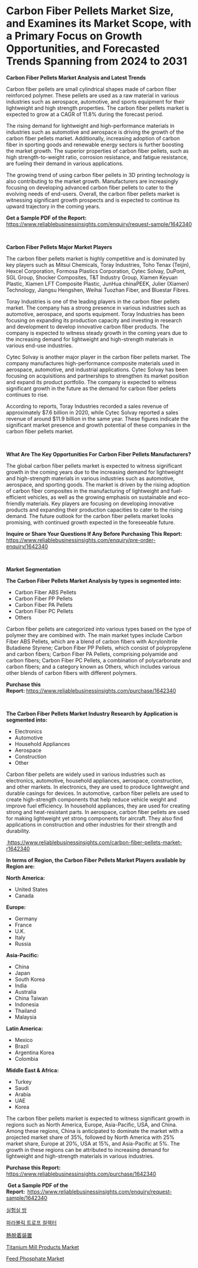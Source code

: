 <p><h1>Carbon Fiber Pellets Market Size, and Examines its Market Scope, with a Primary Focus on Growth Opportunities, and Forecasted Trends Spanning from 2024 to 2031</h1></p><p><strong>Carbon Fiber Pellets Market Analysis and Latest Trends</strong></p>
<p><p>Carbon fiber pellets are small cylindrical shapes made of carbon fiber reinforced polymer. These pellets are used as a raw material in various industries such as aerospace, automotive, and sports equipment for their lightweight and high strength properties. The carbon fiber pellets market is expected to grow at a CAGR of 11.8% during the forecast period.</p><p>The rising demand for lightweight and high-performance materials in industries such as automotive and aerospace is driving the growth of the carbon fiber pellets market. Additionally, increasing adoption of carbon fiber in sporting goods and renewable energy sectors is further boosting the market growth. The superior properties of carbon fiber pellets, such as high strength-to-weight ratio, corrosion resistance, and fatigue resistance, are fueling their demand in various applications.</p><p>The growing trend of using carbon fiber pellets in 3D printing technology is also contributing to the market growth. Manufacturers are increasingly focusing on developing advanced carbon fiber pellets to cater to the evolving needs of end-users. Overall, the carbon fiber pellets market is witnessing significant growth prospects and is expected to continue its upward trajectory in the coming years.</p></p>
<p><strong>Get a Sample PDF of the Report:&nbsp;</strong> <a href="https://www.reliablebusinessinsights.com/enquiry/request-sample/1642340">https://www.reliablebusinessinsights.com/enquiry/request-sample/1642340</a></p>
<p>&nbsp;</p>
<p><strong>Carbon Fiber Pellets Major Market Players</strong></p>
<p><p>The carbon fiber pellets market is highly competitive and is dominated by key players such as Mitsui Chemicals, Toray Industries, Toho Tenax (Teijin), Hexcel Corporation, Formosa Plastics Corporation, Cytec Solvay, DuPont, SGL Group, Shocker Composites, T&T Industry Group, Xiamen Keyuan Plastic, Xiamen LFT Composite Plastic, JunHua chinaPEEK, Julier (Xiamen) Technology, Jiangsu Hengshen, Weihai Tuozhan Fiber, and Bluestar Fibres.</p><p>Toray Industries is one of the leading players in the carbon fiber pellets market. The company has a strong presence in various industries such as automotive, aerospace, and sports equipment. Toray Industries has been focusing on expanding its production capacity and investing in research and development to develop innovative carbon fiber products. The company is expected to witness steady growth in the coming years due to the increasing demand for lightweight and high-strength materials in various end-use industries.</p><p>Cytec Solvay is another major player in the carbon fiber pellets market. The company manufactures high-performance composite materials used in aerospace, automotive, and industrial applications. Cytec Solvay has been focusing on acquisitions and partnerships to strengthen its market position and expand its product portfolio. The company is expected to witness significant growth in the future as the demand for carbon fiber pellets continues to rise.</p><p>According to reports, Toray Industries recorded a sales revenue of approximately $7.6 billion in 2020, while Cytec Solvay reported a sales revenue of around $11.9 billion in the same year. These figures indicate the significant market presence and growth potential of these companies in the carbon fiber pellets market.</p></p>
<p>&nbsp;</p>
<p><strong>What Are The Key Opportunities For Carbon Fiber Pellets Manufacturers?</strong></p>
<p><p>The global carbon fiber pellets market is expected to witness significant growth in the coming years due to the increasing demand for lightweight and high-strength materials in various industries such as automotive, aerospace, and sporting goods. The market is driven by the rising adoption of carbon fiber composites in the manufacturing of lightweight and fuel-efficient vehicles, as well as the growing emphasis on sustainable and eco-friendly materials. Key players are focusing on developing innovative products and expanding their production capacities to cater to the rising demand. The future outlook for the carbon fiber pellets market looks promising, with continued growth expected in the foreseeable future.</p></p>
<p><strong>Inquire or Share Your Questions If Any Before Purchasing This Report:</strong> <a href="https://www.reliablebusinessinsights.com/enquiry/pre-order-enquiry/1642340">https://www.reliablebusinessinsights.com/enquiry/pre-order-enquiry/1642340</a></p>
<p>&nbsp;</p>
<p><strong>Market Segmentation</strong></p>
<p><strong>The Carbon Fiber Pellets Market Analysis by types is segmented into:</strong></p>
<p><ul><li>Carbon Fiber ABS Pellets</li><li>Carbon Fiber PP Pellets</li><li>Carbon Fiber PA Pellets</li><li>Carbon Fiber PC Pellets</li><li>Others</li></ul></p>
<p><p>Carbon fiber pellets are categorized into various types based on the type of polymer they are combined with. The main market types include Carbon Fiber ABS Pellets, which are a blend of carbon fibers with Acrylonitrile Butadiene Styrene; Carbon Fiber PP Pellets, which consist of polypropylene and carbon fibers; Carbon Fiber PA Pellets, comprising polyamide and carbon fibers; Carbon Fiber PC Pellets, a combination of polycarbonate and carbon fibers; and a category known as Others, which includes various other blends of carbon fibers with different polymers.</p></p>
<p><strong>Purchase this Report:&nbsp;</strong><a href="https://www.reliablebusinessinsights.com/purchase/1642340">https://www.reliablebusinessinsights.com/purchase/1642340</a></p>
<p>&nbsp;</p>
<p><strong>The Carbon Fiber Pellets Market Industry Research by Application is segmented into:</strong></p>
<p><ul><li>Electronics</li><li>Automotive</li><li>Household Appliances</li><li>Aerospace</li><li>Construction</li><li>Other</li></ul></p>
<p><p>Carbon fiber pellets are widely used in various industries such as electronics, automotive, household appliances, aerospace, construction, and other markets. In electronics, they are used to produce lightweight and durable casings for devices. In automotive, carbon fiber pellets are used to create high-strength components that help reduce vehicle weight and improve fuel efficiency. In household appliances, they are used for creating strong and heat-resistant parts. In aerospace, carbon fiber pellets are used for making lightweight yet strong components for aircraft. They also find applications in construction and other industries for their strength and durability.</p></p>
<p><a href="https://www.reliablebusinessinsights.com/carbon-fiber-pellets-market-r1642340">&nbsp;https://www.reliablebusinessinsights.com/carbon-fiber-pellets-market-r1642340</a></p>
<p><strong>In terms of Region, the Carbon Fiber Pellets Market Players available by Region are:</strong></p>
<p>
    <p> <strong> North America: </strong>
        <ul>
            <li>United States</li>
            <li>Canada</li>
        </ul>
        </p> 
    <p> <strong> Europe: </strong>
        <ul>
            <li>Germany</li>
            <li>France</li>
            <li>U.K.</li>
            <li>Italy</li>
            <li>Russia</li>
        </ul>
        </p> 
    <p> <strong> Asia-Pacific: </strong>
        <ul>
            <li>China</li>
            <li>Japan</li>
            <li>South Korea</li>
            <li>India</li>
            <li>Australia</li>
            <li>China Taiwan</li>
            <li>Indonesia</li>
            <li>Thailand</li>
            <li>Malaysia</li>
        </ul>
        </p> 
    <p> <strong> Latin America: </strong>
        <ul>
            <li>Mexico</li>
            <li>Brazil</li>
            <li>Argentina Korea</li>
            <li>Colombia</li>
        </ul>
        </p> 
    <p> <strong> Middle East & Africa: </strong>
        <ul>
            <li>Turkey</li>
            <li>Saudi</li>
            <li>Arabia</li>
            <li>UAE</li>
            <li>Korea</li>
        </ul>
    </p>
    </p>
<p><p>The carbon fiber pellets market is expected to witness significant growth in regions such as North America, Europe, Asia-Pacific, USA, and China. Among these regions, China is anticipated to dominate the market with a projected market share of 35%, followed by North America with 25% market share, Europe at 20%, USA at 15%, and Asia-Pacific at 5%. The growth in these regions can be attributed to increasing demand for lightweight and high-strength materials in various industries.</p></p>
<p><strong>Purchase this Report: </strong><a href="https://www.reliablebusinessinsights.com/purchase/1642340">https://www.reliablebusinessinsights.com/purchase/1642340</a></p>
<p>&nbsp;<strong>Get a Sample PDF of the Report:&nbsp;&nbsp;</strong><a href="https://www.reliablebusinessinsights.com/enquiry/request-sample/1642340">https://www.reliablebusinessinsights.com/enquiry/request-sample/1642340</a></p>
<p><strong></strong></p>
<p><p><a href="https://medium.com/@matthiasdkins856/%EA%B8%80%EB%A1%9C%EB%B2%8C-%EC%8B%A4%ED%97%98%EC%8B%A4-%EC%8B%9C%EC%9E%A5%EC%9D%98-%ED%8F%AC%EA%B4%84%EC%A0%81%EC%9D%B8-%EB%B6%84%EC%84%9D-%EC%84%B1%EC%9E%A5-%EC%B6%94%EC%84%B8-%EB%B0%8F-%EC%8B%9C%EC%9E%A5-%EC%98%88%EC%B8%A1-2024-2031-4b5bdff917cf">실험실 방</a></p><p><a href="https://medium.com/@fosterfahey1971/%ED%8F%AC%EB%AC%BC%EC%84%A0-%EB%AA%A8%EC%96%91-%EC%9A%B4%ED%95%98-%EC%88%98%EC%A7%91%EA%B8%B0-%EC%8B%9C%EC%9E%A5-%EA%B7%9C%EB%AA%A8-%EC%A0%90%EC%9C%A0%EC%9C%A8-%EB%B0%8F-%ED%8A%B8%EB%A0%8C%EB%93%9C-%EB%B6%84%EC%84%9D-%EB%B3%B4%EA%B3%A0%EC%84%9C-%EC%B5%9C%EC%A2%85-%EC%82%AC%EC%9A%A9%EC%B2%98-%EC%86%94%EB%9D%BC-%EC%8A%A4%ED%8C%80-%ED%83%9C%EC%96%91%EA%B4%91-%EB%B0%9C%EC%A0%84-%EA%B8%B0%ED%83%80-%EC%9B%90%EB%A3%8C%EB%B3%84-%EB%B0%8F-2031%EB%85%84%EA%B9%8C%EC%A7%80%EC%9D%98-%EC%98%88%EC%B8%A1%EC%97%90-%EB%94%B0%EB%9D%BC-c1144019a5cc">파라볼릭 트로프 컬렉터</a></p><p><a href="https://github.com/BrionnaBoyle/Market-Research-Report-List-1/blob/main/8766683134949.md">熱脱着装置</a></p><p><a href="https://github.com/nicoletavirag/Market-Research-Report-List-3/blob/main/titanium-mill-products-market.md">Titanium Mill Products Market</a></p><p><a href="https://github.com/redneck06/Market-Research-Report-List-3/blob/main/feed-phosphate-market.md">Feed Phosphate Market</a></p></p>